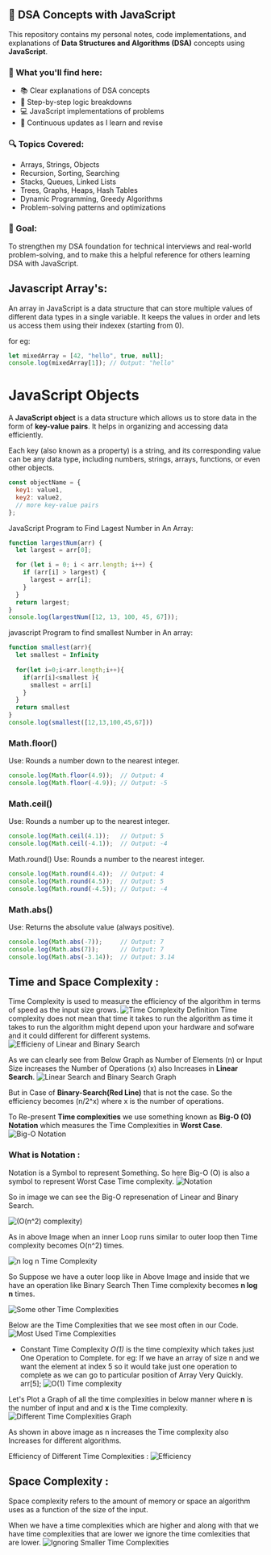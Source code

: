 ## 📘 DSA Concepts with JavaScript

This repository contains my personal notes, code implementations, and explanations of **Data Structures and Algorithms (DSA)** concepts using **JavaScript**.

### 📌 What you'll find here:

* 📚 Clear explanations of DSA concepts
* 🧠 Step-by-step logic breakdowns
* 💻 JavaScript implementations of problems
* 🔁 Continuous updates as I learn and revise

### 🔍 Topics Covered:

* Arrays, Strings, Objects
* Recursion, Sorting, Searching
* Stacks, Queues, Linked Lists
* Trees, Graphs, Heaps, Hash Tables
* Dynamic Programming, Greedy Algorithms
* Problem-solving patterns and optimizations

### 🚀 Goal:

To strengthen my DSA foundation for technical interviews and real-world problem-solving, and to make this a helpful reference for others learning DSA with JavaScript.



## Javascript Array's:

An array in JavaScript is a data structure that can store multiple values of different data types in a single variable.
It keeps the values in order and lets us access them using their indexex (starting from 0).

for eg:
```Javascript
let mixedArray = [42, "hello", true, null];
console.log(mixedArray[1]); // Output: "hello"
```

# JavaScript Objects

A **JavaScript object** is a data structure which allows us to store data in the form of **key-value pairs**. It helps in organizing and accessing data efficiently.

Each key (also known as a property) is a string, and its corresponding value can be any data type, including numbers, strings, arrays, functions, or even other objects.
```js
const objectName = {
  key1: value1,
  key2: value2,
  // more key-value pairs
};
```

JavaScript Program to Find Lagest Number in An Array:

```javascript
function largestNum(arr) {
  let largest = arr[0];

  for (let i = 0; i < arr.length; i++) {
    if (arr[i] > largest) {
      largest = arr[i];
    }
  }
  return largest;
}
console.log(largestNum([12, 13, 100, 45, 67]));
```

javascript Program to find smallest Number in An array:

```javascript
function smallest(arr){
  let smallest = Infinity
  
  for(let i=0;i<arr.length;i++){
    if(arr[i]<smallest ){
      smallest = arr[i]
    }
  }
  return smallest
}
console.log(smallest([12,13,100,45,67]))
```

### Math.floor()
Use: Rounds a number down to the nearest integer.
```javascript
console.log(Math.floor(4.9));  // Output: 4
console.log(Math.floor(-4.9)); // Output: -5
```

### Math.ceil()
Use: Rounds a number up to the nearest integer.
```javascript
console.log(Math.ceil(4.1));   // Output: 5
console.log(Math.ceil(-4.1));  // Output: -4
```

Math.round()
Use: Rounds a number to the nearest integer.
```javascript
console.log(Math.round(4.4));  // Output: 4
console.log(Math.round(4.5));  // Output: 5
console.log(Math.round(-4.5)); // Output: -4
```

### Math.abs()
Use: Returns the absolute value (always positive).
```javascript
console.log(Math.abs(-7));     // Output: 7
console.log(Math.abs(7));      // Output: 7
console.log(Math.abs(-3.14));  // Output: 3.14
```
## Time and Space Complexity :
Time Complexity is used to measure the efficiency of the algorithm in terms of speed as the input size grows.
![Time Complexity Definition](./image.png)
Time complexity does not mean that time it takes to run the algorithm as time it takes to run the algorithm might depend upon your hardware
and sofware and it could different for different systems.
![Efficieny of Linear and Binary Search](./image-1.png)

As we can clearly see from Below Graph as Number of Elements (n) or Input Size increases the Number of Operations (x) also Increases in
 __Linear Search__.
![Linear Search and Binary Search Graph](./image-2.png)

But in Case of __Binary-Search(Red Line)__ that is not the case. So the efficiency becomes (n/2^x) where x is the number of operations.

To Re-present **Time complexities** we use something known as __Big-O (O) Notation__ which measures the Time Complexities in __Worst Case__.
![Big-O Notation](./image-3.png)

### What is Notation :
Notation is a Symbol to represent Something. So here Big-O (O) is also a symbol to represent Worst Case Time complexity.
![Notation](./image-4.png)

So in image we can see the Big-O represenation of Linear and Binary Search.

![(O(n^2) complexity)](./image-5.png)

As in above Image when an inner Loop runs similar to outer loop then Time complexity becomes O(n^2) times.

![n log n Time Complexity](./image-6.png)

So Suppose we have a outer loop like in Above Image and inside that we have an operation like Binary Search Then Time complexity becomes __n log n__ times.

![Some other Time Complexities](./image-7.png)

Below are the Time Complexities that we see most often in our Code.
![Most Used Time Complexities](./image-8.png)

- Constant Time Complexity _O(1)_ is the time complexity which takes just One Operation to Complete.
for eg: If we have an array of size n and we want the element at index 5 so it would take just one operation to complete as we can go to particular position of Array Very Quickly.
arr[5];
![O(1) Time complexity](./image-9.png)

Let's Plot a Graph of all the time complexities in below manner where __n__ is the number of input and and __x__ is the Time complexity.
![Different Time Complexities Graph](./image-10.png)

As shown in above image as n increases the Time complexity also Increases for different algorithms.

Efficiency of Different Time Complexities :
![Efficiency](./image-11.png)

## Space Complexity :
Space complexity refers to the amount of memory or space an algorithm uses as a function of the size of the input.

When we have a time complexities which are higher and along with that we have time complexities that are lower we ignore the time comlexities 
that are  lower.
![Ignoring Smaller Time Complexities](./image-12.png)